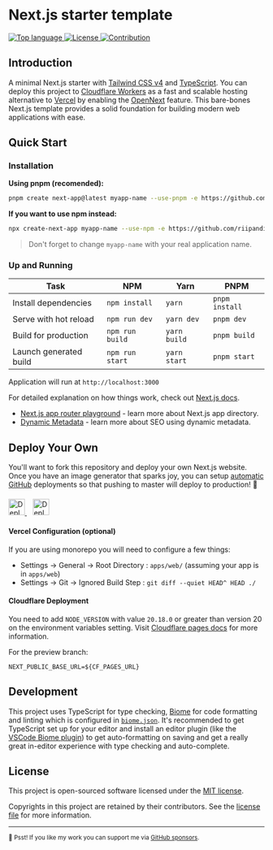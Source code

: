 # Next.js starter template

<p align="left">
    <a href="https://github.com/riipandi/next-start">
        <img src="https://img.shields.io/github/languages/top/riipandi/next-start" alt="Top language">
    </a>
    <a href="https://aris.mit-license.org">
        <img src="https://img.shields.io/github/license/riipandi/next-start" alt="License">
    </a>
    <a href="https://github.com/riipandi/next-start/pulse">
        <img src="https://img.shields.io/badge/Contributions-welcome-gray.svg" alt="Contribution">
    </a>
</p>

## Introduction

A minimal Next.js starter with [Tailwind CSS v4][tailwindcss] and [TypeScript][typescript].
You can deploy this project to [Cloudflare Workers][cf-workers] as a fast and scalable hosting
alternative to [Vercel][vercel] by enabling the [OpenNext][open-next] feature. This bare-bones
Next.js template provides a solid foundation for building modern web applications with ease.

## Quick Start

### Installation

**Using pnpm (recomended):**

```sh
pnpm create next-app@latest myapp-name --use-pnpm -e https://github.com/riipandi/next-start
```

**If you want to use npm instead:**

```sh
npx create-next-app myapp-name --use-npm -e https://github.com/riipandi/next-start
```

> Don't forget to change `myapp-name` with your real application name.

### Up and Running

| Task                   | NPM             | Yarn         | PNPM           |
|------------------------|-----------------|--------------|----------------|
| Install dependencies   | `npm install`   | `yarn`       | `pnpm install` |
| Serve with hot reload  | `npm run dev`   | `yarn dev`   | `pnpm dev`     |
| Build for production   | `npm run build` | `yarn build` | `pnpm build`   |
| Launch generated build | `npm run start` | `yarn start` | `pnpm start`   |

Application will run at `http://localhost:3000`

For detailed explanation on how things work, check out [Next.js docs][nextjs-docs].

- [Next.js app router playground][nextjs-playground] - learn more about Next.js app directory.
- [Dynamic Metadata][nextjs-metadata] - learn more about SEO using dynamic metadata.

## Deploy Your Own

You'll want to fork this repository and deploy your own Next.js website. Once you have an
image generator that sparks joy, you can setup [automatic GitHub](https://vercel.com/github)
deployments so that pushing to master will deploy to production! 🚀

<p align="left" style="margin-top: 20px;">
  <a href="https://vercel.com/new/clone?repository-url=https://github.com/riipandi/next-start&project-name=next-start&repo-name=next-start&env=NEXT_PUBLIC_BASE_URL" style="margin-right: 12px;">
    <img src="https://vercel.com/button" alt="Deploy with Vercel" height="32px" />
  </a>
  <a href="https://deploy.workers.cloudflare.com/?url=https://github.com/riipandi/next-start">
    <img src="https://deploy.workers.cloudflare.com/button" alt="Deploy to Cloudflare Workers" height="32px" />
  </a>
</p>

#### Vercel Configuration (optional)

If you are using monorepo you will need to configure a few things:

- Settings -> General -> Root Directory : `apps/web/` (assuming your app is in `apps/web`)
- Settings -> Git -> Ignored Build Step : `git diff --quiet HEAD^ HEAD ./`

#### Cloudflare Deployment

You need to add `NODE_VERSION` with value `20.18.0` or greater than version 20 on the
environment variables setting. Visit [Cloudflare pages docs][cf-pages] for more information.

For the preview branch:

```env
NEXT_PUBLIC_BASE_URL=${CF_PAGES_URL}
```

## Development

This project uses TypeScript for type checking, [Biome][biome] for code formatting
and linting which is configured in [`biome.json`](./biome.json). It's recommended to get TypeScript
set up for your editor and install an editor plugin (like the [VSCode Biome plugin][biome-vscode])
to get auto-formatting on saving and get a really great in-editor experience with type checking
and auto-complete.

## License

This project is open-sourced software licensed under the [MIT license](./LICENSE).

Copyrights in this project are retained by their contributors.
See the [license file](./LICENSE) for more information.

---

<sub>🤫 Psst! If you like my work you can support me via [GitHub sponsors](https://github.com/sponsors/riipandi).</sub>

<!-- link reference definition -->
[biome]: https://biomejs.dev
[biome-vscode]: https://marketplace.visualstudio.com/items?itemName=biomejs.biome
[cf-pages]: https://developers.cloudflare.com/pages/platform/build-configuration
[cf-workers]: https://workers.cloudflare.com
[nextjs-docs]: https://nextjs.org/docs/getting-started
[nextjs-metadata]: https://nextjs.org/blog/next-13-2#built-in-seo-support-with-new-metadata-api
[nextjs-playground]: https://github.com/vercel/app-playground
[open-next]: https://opennext.js.org/cloudflare
[tailwindcss]: https://tailwindcss.com
[typescript]: https://www.typescriptlang.org
[vercel]: https://vercel.com
